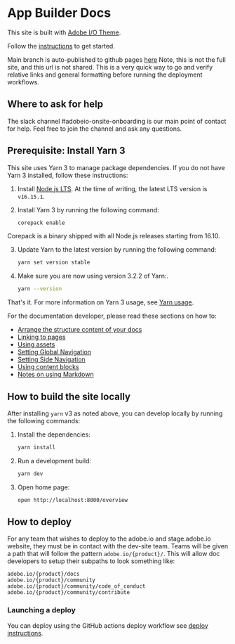 # App Builder Docs

This site is built with [Adobe I/O Theme](https://github.com/adobe/gatsby-theme-aio).

Follow the [instructions](https://github.com/adobe/gatsby-theme-aio#getting-started) to get started.

Main branch is auto-published to github pages [here](https://adobedocs.github.io/app-builder/overview/)
Note, this is not the full site, and this url is not shared.  This is a very quick way to go and verify relative links and general formatting before running the deployment workflows.

## Where to ask for help

The slack channel #adobeio-onsite-onboarding is our main point of contact for help. Feel free to join the channel and ask any questions.

## Prerequisite: Install Yarn 3

This site uses Yarn 3 to manage package dependencies. If you do not have Yarn 3 installed, follow these instructions:

1. Install [Node.js LTS](https://nodejs.org/en/download/). At the time of writing, the latest LTS version is `v16.15.1`.
2. Install Yarn 3 by running the following command:

   ```bash
   corepack enable
   ```

Corepack is a binary shipped with all Node.js releases starting from 16.10.

3. Update Yarn to the latest version by running the following command:

   ```bash
   yarn set version stable
   ```

4. Make sure you are now using version 3.2.2 of Yarn:.

   ```bash
   yarn --version
   ```

That's it. For more information on Yarn 3 usage, see [Yarn usage](https://yarnpkg.com/getting-started/usage).

For the documentation developer, please read these sections on how to:

- [Arrange the structure content of your docs](https://github.com/adobe/gatsby-theme-aio#content-structure)
- [Linking to pages](https://github.com/adobe/gatsby-theme-aio#links)
- [Using assets](https://github.com/adobe/gatsby-theme-aio#assets)
- [Setting Global Navigation](https://github.com/adobe/gatsby-theme-aio#global-navigation)
- [Setting Side Navigation](https://github.com/adobe/gatsby-theme-aio#side-navigation)
- [Using content blocks](https://github.com/adobe/gatsby-theme-aio#jsx-blocks)
- [Notes on using Markdown](https://github.com/adobe/gatsby-theme-aio#writing-enhanced-markdown)

## How to build the site locally

After installing `yarn` v3 as noted above, you can develop locally by running the following commands:

1. Install the dependencies:

   ```bash
   yarn install
   ```

1. Run a development build:

   ```bash
   yarn dev
   ```

1. Open home page:

   ```bash
   open http://localhost:8000/overview
   ```

## How to deploy

For any team that wishes to deploy to the adobe.io and stage.adobe.io website, they must be in contact with the dev-site team. Teams will be given a path that will follow the pattern `adobe.io/{product}/`. This will allow doc developers to setup their subpaths to look something like:

```terminal
adobe.io/{product}/docs
adobe.io/{product}/community
adobe.io/{product}/community/code_of_conduct
adobe.io/{product}/community/contribute
```

### Launching a deploy

You can deploy using the GitHub actions deploy workflow see [deploy instructions](https://github.com/adobe/gatsby-theme-aio#deploy-to-azure-storage-static-websites).

